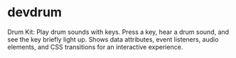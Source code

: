 # devdrum
Drum Kit: Play drum sounds with keys. Press a key, hear a drum sound, and see the key briefly light up. Shows data attributes, event listeners, audio elements, and CSS transitions for an interactive experience.
